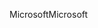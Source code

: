 <span data-ttu-id="1df7e-101">Microsoft</span><span class="sxs-lookup"><span data-stu-id="1df7e-101">Microsoft</span></span>